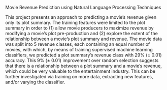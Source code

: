 Movie Revenue Prediction using Natural Language Processing Techniques

This project presents an approach to predicting a movie’s revenue given only its plot summary. The training features were limited to the plot summary in order to (1) allow movie producers to maximize revenue by modifying a movie’s plot pre-production and (2) explore the extent of the relationship between a movie’s plot summary and revenue. The movie data was split into 5 revenue classes, each containing an equal number of movies, with which, by means of training supervised machine learning classifiers, we predicted a plot summary’s revenue class with 29% (± 0.01) accuracy. This 9% (± 0.01) improvement over random selection suggests that there is a relationship between a plot summary and a movie’s revenue, which could be very valuable to the entertainment industry. This can be further investigated via training on more data, extracting new features, and/or varying the classifier.  
